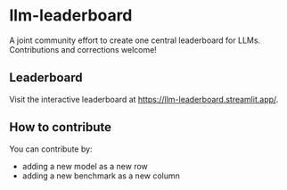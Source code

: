 # llm-leaderboard
A joint community effort to create one central leaderboard for LLMs. Contributions and corrections welcome!

## Leaderboard

Visit the interactive leaderboard at https://llm-leaderboard.streamlit.app/.

## How to contribute

You can contribute by:
- adding a new model as a new row
- adding a new benchmark as a new column

